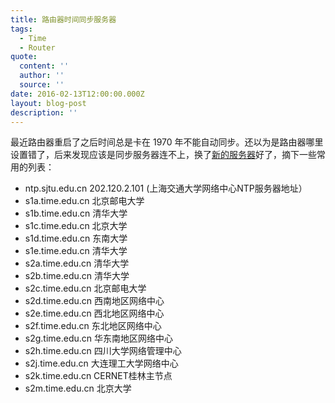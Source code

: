 ```yaml
---
title: 路由器时间同步服务器
tags:
  - Time
  - Router
quote:
  content: ''
  author: ''
  source: ''
date: 2016-02-13T12:00:00.000Z
layout: blog-post
description: ''
---
```


最近路由器重启了之后时间总是卡在 1970 年不能自动同步。还以为是路由器哪里设置错了，后来发现应该是同步服务器连不上，换了[新的服务器](https://www.douban.com/note/171309770/)好了，摘下一些常用的列表：

- ntp.sjtu.edu.cn 202.120.2.101 (上海交通大学网络中心NTP服务器地址）
- s1a.time.edu.cn 北京邮电大学
- s1b.time.edu.cn 清华大学
- s1c.time.edu.cn 北京大学
- s1d.time.edu.cn 东南大学
- s1e.time.edu.cn 清华大学
- s2a.time.edu.cn 清华大学
- s2b.time.edu.cn 清华大学
- s2c.time.edu.cn 北京邮电大学
- s2d.time.edu.cn 西南地区网络中心
- s2e.time.edu.cn 西北地区网络中心
- s2f.time.edu.cn 东北地区网络中心
- s2g.time.edu.cn 华东南地区网络中心
- s2h.time.edu.cn 四川大学网络管理中心
- s2j.time.edu.cn 大连理工大学网络中心
- s2k.time.edu.cn CERNET桂林主节点
- s2m.time.edu.cn 北京大学

